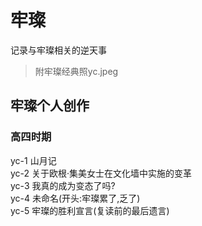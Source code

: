 # 牢璨
记录与牢璨相关的逆天事<br/>
>附牢璨经典照yc.jpeg<br/>

## 牢璨个人创作
### 高四时期
yc-1 山月记<br/>
yc-2 关于欧根·集美女士在文化墙中实施的变革<br/>
yc-3 我真的成为变态了吗?<br/>
yc-4 未命名(开头:牢璨累了,乏了)<br/>
yc-5 牢璨的胜利宣言(复读前的最后遗言)<br/>
